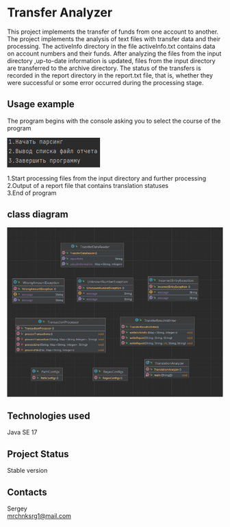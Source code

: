 # Transfer Analyzer
This project implements the transfer of funds from one account to another.
The project implements the analysis of text files with transfer data and their processing.
The activeInfo directory in the file activeInfo.txt contains data on account numbers and their funds.
After analyzing the files from the input directory ,up-to-date information is updated,
files from the input directory are transferred to the archive directory.
The status of the transfers is recorded in the report directory in the report.txt file,
that is, whether they were successful or some error occurred during the processing stage.
## Usage example
The program begins with the console asking you to select the course of the program

![img.png](img.png)

1.Start processing files from the input directory and further processing\
2.Output of a report file that contains translation statuses\
3.End of program
## class diagram
![img_1.png](img_1.png)
## Technologies used
Java SE 17
## Project Status
Stable version
## Contacts
Sergey\
mrchnksrg1@mail.com

